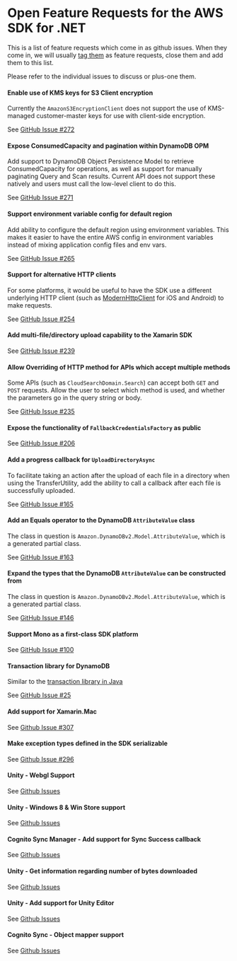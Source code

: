 # Open Feature Requests for the AWS SDK for .NET

This is a list of feature requests which come in as github issues. When they
come in, we will usually [tag them][tag] as feature requests, close them and
add them to this list.

Please refer to the individual issues to discuss or plus-one them.

[tag]: https://github.com/aws/aws-sdk-net/labels/Feature%20Request

#### Enable use of KMS keys for S3 Client encryption

Currently the ```AmazonS3EncryptionClient``` does not support the use of 
KMS-managed customer-master keys for use with client-side encryption.

See [GitHub Issue #272](https://github.com/aws/aws-sdk-net/issues/272)

#### Expose ConsumedCapacity and pagination within DynamoDB OPM

Add support to DynamoDB Object Persistence Model to retrieve ConsumedCapacity
for operations, as well as support for manually paginating Query and Scan results.
Current API does not support these natively and users must call the low-level
client to do this.

See [GitHub Issue #271](https://github.com/aws/aws-sdk-net/issues/271)

#### Support environment variable config for default region 

Add ability to configure the default region using environment variables. 
This makes it easier to have the entire AWS config in environment variables 
instead of mixing application config files and env vars.

See [GitHub Issue #265](https://github.com/aws/aws-sdk-net/issues/265)

#### Support for alternative HTTP clients

For some platforms, it would be useful to have the SDK use a different
underlying HTTP client (such as
[ModernHttpClient](https://github.com/paulcbetts/ModernHttpClient) for iOS and
Android) to make requests.

See [GitHub Issue #254](https://github.com/aws/aws-sdk-net/issues/254)

#### Add multi-file/directory upload capability to the Xamarin SDK

See [GitHub Issue #239](https://github.com/aws/aws-sdk-net/issues/239)

#### Allow Overriding of HTTP method for APIs which accept multiple methods

Some APIs (such as ```CloudSearchDomain.Search```) can accept
both ```GET``` and ```POST``` requests. Allow the user to select which
method is used, and whether the parameters go in the query string or body.

See [GitHub Issue #235](https://github.com/aws/aws-sdk-net/issues/235)

#### Expose the functionality of ```FallbackCredentialsFactory``` as public

See [GitHub Issue #206](https://github.com/aws/aws-sdk-net/issues/206)

#### Add a progress callback for ```UploadDirectoryAsync```

To facilitate taking an action after the upload of each file in a directory
when using the TransferUtility, add the ability to call a callback after
each file is successfully uploaded.

See [GitHub Issue #165](https://github.com/aws/aws-sdk-net/issues/165)

#### Add an Equals operator to the DynamoDB ```AttributeValue``` class

The class in question is ```Amazon.DynamoDBv2.Model.AttributeValue```, which
is a generated partial class.

See [GitHub Issue #163](https://github.com/aws/aws-sdk-net/issues/163)

#### Expand the types that the DynamoDB ```AttributeValue``` can be constructed from

The class in question is ```Amazon.DynamoDBv2.Model.AttributeValue```, which
is a generated partial class.

See [GitHub Issue #146](https://github.com/aws/aws-sdk-net/issues/146)

#### Support Mono as a first-class SDK platform

See [GitHub Issue #100](https://github.com/aws/aws-sdk-net/issues/100)

#### Transaction library for DynamoDB

Similar to the [transaction library in Java](https://aws.amazon.com/blogs/aws/dynamodb-transaction-library/)

See [GitHub Issue #25](https://github.com/aws/aws-sdk-net/issues/25)

#### Add support for Xamarin.Mac

See [Github Issue #307](https://github.com/aws/aws-sdk-net/issues/307)

#### Make exception types defined in the SDK serializable

See [Github Issue #296](https://github.com/aws/aws-sdk-net/issues/296)

#### Unity - Webgl Support

See [Github Issues](https://github.com/aws/aws-sdk-unity/issues/50)

#### Unity - Windows 8 & Win Store support

See [Github Issues](https://github.com/aws/aws-sdk-unity/issues/67)

#### Cognito Sync Manager - Add support for Sync Success callback

See [Github Issues](https://github.com/aws/aws-sdk-unity/issues/51)

#### Unity - Get information regarding number of bytes downloaded

See [Github Issues](https://github.com/aws/aws-sdk-unity/issues/68)

#### Unity - Add support for Unity Editor

See [Github Issues](https://github.com/aws/aws-sdk-unity/issues/37)

#### Cognito Sync - Object mapper support

See [Github Issues](https://github.com/aws/aws-sdk-unity/issues/33)
